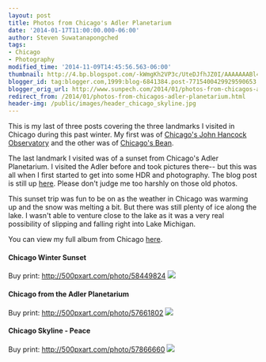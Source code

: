 ```yaml
---
layout: post
title: Photos from Chicago's Adler Planetarium
date: '2014-01-17T11:00:00.000-06:00'
author: Steven Suwatanapongched
tags:
- Chicago
- Photography
modified_time: '2014-11-09T14:45:56.563-06:00'
thumbnail: http://4.bp.blogspot.com/-kWmgKh2VP3c/UteDJfhJZ0I/AAAAAAABl4c/KLz7N_h1A84/s600/2014-01-12+at+16-56-36.jpg
blogger_id: tag:blogger.com,1999:blog-6841384.post-7715400429929590653
blogger_orig_url: http://www.sunpech.com/2014/01/photos-from-chicagos-adler-planetarium.html
redirect_from: /2014/01/photos-from-chicagos-adler-planetarium.html
header-img: /public/images/header_chicago_skyline.jpg
---
```


This is my last of three posts covering the three landmarks I visited in Chicago during this past winter. My first was of <a href="/2014/01/photos-from-chicagos-john-hancock">Chicago's John Hancock Observatory</a> and the other was of <a href="/2014/01/photos-from-chicagos-bean">Chicago's Bean</a>.

The last landmark I visited was of a sunset from Chicago's Adler Planetarium. I visited the Adler before and took pictures there-- but this was all when I first started to get into some HDR and photography. The blog post is still up <a href="/2012/03/weekend-chicago-hdr-photography">here</a>. Please don't judge me too harshly on those old photos.

This sunset trip was fun to be on as the weather in Chicago was warming up and the snow was melting a bit. But there was still plenty of ice along the lake. I wasn't able to venture close to the lake as it was a very real possibility of slipping and falling right into Lake Michigan.

You can view my full album from Chicago <a href="https://plus.google.com/photos/101693597219413173200/albums/5966991023328463857">here</a>.

#### Chicago Winter Sunset
Buy print: <a href="http://500pxart.com/photo/58449824">http://500pxart.com/photo/58449824</a>
<img border="0" src="http://4.bp.blogspot.com/-kWmgKh2VP3c/UteDJfhJZ0I/AAAAAAABl4c/KLz7N_h1A84/s600/2014-01-12+at+16-56-36.jpg"   />

#### Chicago from the Adler Planetarium
Buy print: <a href="http://500pxart.com/photo/57661802">http://500pxart.com/photo/57661802</a>
<img border="0" src="http://1.bp.blogspot.com/-fmjoN5zagrQ/UteDKVUZ2GI/AAAAAAABl4k/mszOUp4gOJc/s600/2014-01-12+at+17-51-42.jpg"   />

#### Chicago Skyline - Peace
Buy print: <a href="http://500pxart.com/photo/57866660">http://500pxart.com/photo/57866660</a>
<img border="0" src="http://4.bp.blogspot.com/-K5Nalnzt9RY/UteDLDaN2gI/AAAAAAABl4s/zx_wfMLoXyU/s600/2014-01-12+at+18-13-20.jpg"   />

